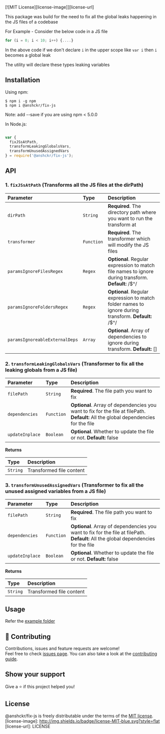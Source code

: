 [![MIT License][license-image]][license-url]

This package was build for the need to fix all the global leaks happening in the JS files of a codebase

For Example - Consider the below code in a JS file

```js
for (i = 0; i < 10; i++) {....}
```

In the above code if we don't declare `i` in the upper scope like `var i` then `i` becomes a global leak

The utility will declare these types leaking variables

## Installation

Using npm:

```shell
$ npm i -g npm
$ npm i @anshckr/fix-js
```

Note: add --save if you are using npm < 5.0.0

In Node.js:

```js

var {
  fixJSsAtPath,
  transformLeakingGlobalsVars,
  transformUnusedAssignedVars
} = require('@anshckr/fix-js');

```

## API

### 1. `fixJSsAtPath` (Transforms all the JS files at the dirPath)

| Parameter | Type | Description |
| :--- | :--- | :--- |
| `dirPath`  | `String`  | **Required**. The directory path where you want to run the transform at  |
| `transformer` | `Function` | **Required**. The transformer which will modify the JS files |
| `paramsIgnoreFilesRegex` | `Regex` | **Optional**. Regular expression to match file names to ignore during transform. **Default:** /$^/ |
| `paramsIgnoreFoldersRegex` | `Regex` | **Optional**. Regular expression to match folder names to ignore during transform. **Default:** /$^/ |
| `paramsIgnoreableExternalDeps` | `Array` | **Optional**. Array of dependencies to ignore during transform. **Default:** [] |

### 2. `transformLeakingGlobalsVars` (Transformer to fix all the leaking globals from a JS file)

| Parameter | Type | Description |
| :--- | :--- | :--- |
| `filePath `  | `String`  | **Required**. The file path you want to fix  |
| `dependencies ` | `Function` | **Optional**. Array of dependencies you want to fix for the file at filePath. **Default:** All the global dependencies for the file |
| `updateInplace ` | `Boolean` | **Optional**. Whether to update the file or not. **Default:** false |

**Returns**

| Type | Description |
| :--- | :--- |
| `String` | Transformed file content |

### 3. `transformUnusedAssignedVars` (Transformer to fix all the unused assigned variables from a JS file)

| Parameter | Type | Description |
| :--- | :--- | :--- |
| `filePath `  | `String`  | **Required**. The file path you want to fix  |
| `dependencies ` | `Function` | **Optional**. Array of dependencies you want to fix for the file at filePath. **Default:** All the global dependencies for the file |
| `updateInplace ` | `Boolean` | **Optional**. Whether to update the file or not. **Default:** false |

**Returns**

| Type | Description |
| :--- | :--- |
| `String` | Transformed file content |

## Usage

Refer the [example folder](https://github.com/anshckr/fix-js/tree/master/example)

## 🤝 Contributing

Contributions, issues and feature requests are welcome!<br />Feel free to check [issues page](https://github.com/anshckr/fix-js/issues). You can also take a look at the [contributing guide](https://github.com/anshckr/fix-js/blob/master/CONTRIBUTING.md).

## Show your support

Give a ⭐️ if this project helped you!

## License

@anshckr/fix-js is freely distributable under the terms of the [MIT license](https://github.com/anshckr/fix-js/blob/master/LICENSE).
[license-image]: http://img.shields.io/badge/license-MIT-blue.svg?style=flat
[license-url]: LICENSE
